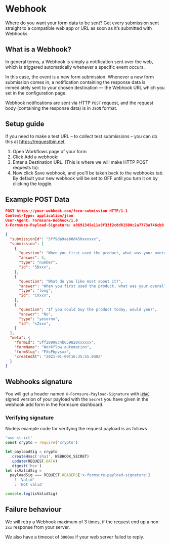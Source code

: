 # Webhook

Where do you want your form data to be sent? Get every submission sent straight to a compatible web app or URL as soon as it’s submitted with Webhooks.

## What is a Webhook? <!-- {docsify-ignore} -->

In general terms, a Webhook is simply a notification sent over the web, which is triggered automatically whenever a specific event occurs.

In this case, the event is a new form submission. Whenever a new form submission comes in, a notification containing the response data is immediately sent to your chosen destination — the Webhook URL which you set in the configuration page.

Webhook notifications are sent via HTTP `POST` request, and the request body (containing the response data) is in `JSON` format.

## Setup guide

If you need to make a test URL – to collect test submissions – you can do this at https://requestbin.net.

1. Open Workflows page of your form
2. Click Add a webhook:
3. Enter a Destination URL. (This is where we will make HTTP POST requests to):
4. Now click Save webhook, and you’ll be taken back to the webhooks tab. By default your new webhook will be set to OFF until you turn it on by clicking the toggle.

## Example POST Data

```json
POST https://your-webhook.com/form-submission HTTP/1.1
Content-Type: application/json
User-Agent: Formsure-Webhook/1.0
X-Formsure-Payload-Signature: a9691345e11a9f33f2c8d81500c2a7773a746cb0

{
  "submissionId": "5ff9da9aeb0d450xxxxxx",
  "submission": [
    {
      "question": "When you first used the product, what was your overall impression of it?",
      "answer": 5,
      "type": "number",
      "id": "5Dxxx",
    },
    {
      "question": "What do you like most about it?",
      "answer": "When you first used the product, what was your overall impression of it?\n",
      "type": "long",
      "id": "Cnxxx",
    },
    {
      "question": "If you could buy the product today, would you?",
      "answer": "No",
      "type": "yesorno",
      "id": "sZxxx",
    }
  ],
  "meta": {
    "formId": "5ff28998c4b659820xxxxxx",
    "formName": "Workflow automation",
    "formSlug": "FXsPbpvsxx",
    "createdAt": "2021-01-09T16:35:55.048Z"
  }
}
```

## Webhooks signature

You will get a header named `X-Formsure-Payload-Signature` with [`HMAC`](https://en.wikipedia.org/wiki/HMAC) signed version of your payload with the `Secret` you have given in the webhook add form in the Formsure dashboard.

### Verifying signature

Nodejs example code for verifying the request payload is as follows

```javascript
'use strict'
const crypto = require('crypto')

let payloadSig = crypto
  .createHmac('sha1', WEBHOOK_SECRET)
  .update(REQUEST.DATA)
  .digest('hex')
let isValidSig =
  payloadSig === REQUEST.HEADERS['x-formsure-payload-signature']
    ? 'Valid'
    : 'Not valid'

console.log(isValidSig)
```

## Failure behaviour

We will retry a Webhook maximum of 3 times, if the request end up a non `2xx` response from your server.

We also have a timeout of `3000ms` if your web server failed to reply.

&nbsp;
